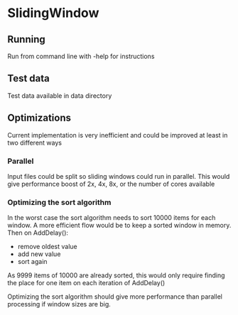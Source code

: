 # SlidingWindow

## Running
Run from command line with -help for instructions

## Test data
Test data available in data directory

## Optimizations
Current implementation is very inefficient and could be improved at least in two different ways

### Parallel
Input files could be split so sliding windows could run in parallel. This would give performance boost of 2x, 4x, 8x, or the number of cores available

### Optimizing the sort algorithm
In the worst case the sort algorithm needs to sort 10000 items for each window. A more efficient flow would be to keep a sorted window in memory. Then on AddDelay():
- remove oldest value 
- add new value
- sort again

As 9999 items of 10000 are already sorted, this would only require finding the place for one item on each iteration of AddDelay()

Optimizing the sort algorithm should give more performance than parallel processing if window sizes are big.
